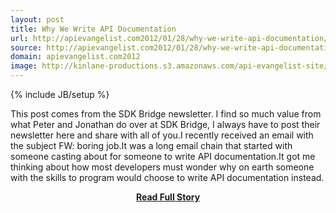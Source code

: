 ```yaml
---
layout: post
title: Why We Write API Documentation
url: http://apievangelist.com2012/01/28/why-we-write-api-documentation/
source: http://apievangelist.com2012/01/28/why-we-write-api-documentation/
domain: apievangelist.com2012
image: http://kinlane-productions.s3.amazonaws.com/api-evangelist-site/blog/SDKBridge-logo.gif
---
```

{% include JB/setup %}<p>This post comes from the SDK Bridge newsletter. I find so much value from what Peter and Jonathan do over at SDK Bridge, I always have to post their newsletter here and share with all of you.I recently received an email with the subject FW: boring job.It was a long email chain that started with someone casting about for someone to write API documentation.It got me thinking about how most developers must wonder why on earth someone with the skills to program would choose to write API documentation instead.</p>
<center><p><a href="http://apievangelist.com2012/01/28/why-we-write-api-documentation/" style='padding:25px; font-sze:18px; font-weight: bold;'>Read Full Story</a></p></center>
